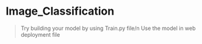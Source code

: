 # Image_Classification
> Try building your model by using Train.py file/n
> Use the model in web deployment file
